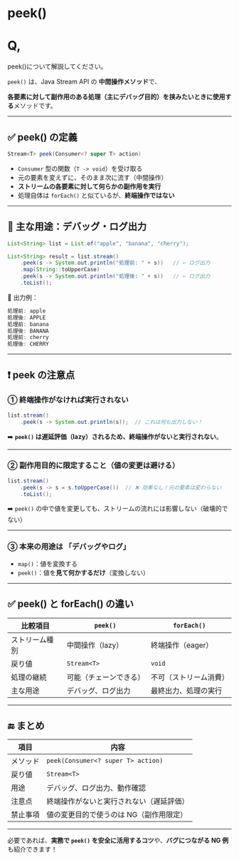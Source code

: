 # peek()

# Q,

peek()について解説してください。

`peek()` は、Java Stream API の **中間操作メソッド**で、

**各要素に対して副作用のある処理（主にデバッグ目的）を挟みたいときに使用する**メソッドです。

---

## ✅ peek() の定義

```java
Stream<T> peek(Consumer<? super T> action)
```

- `Consumer` 型の関数（`T -> void`）を受け取る
- 元の要素を変えずに、そのまま次に流す（中間操作）
- **ストリームの各要素に対して何らかの副作用を実行**
- 処理自体は `forEach()` と似ているが、**終端操作ではない**

---

## 🔸 主な用途：デバッグ・ログ出力

```java
List<String> list = List.of("apple", "banana", "cherry");

List<String> result = list.stream()
    .peek(s -> System.out.println("処理前: " + s))   // ← ログ出力
    .map(String::toUpperCase)
    .peek(s -> System.out.println("処理後: " + s))   // ← ログ出力
    .toList();
```

📌 出力例：

```java
処理前: apple
処理後: APPLE
処理前: banana
処理後: BANANA
処理前: cherry
処理後: CHERRY
```

---

## ❗ peek の注意点

### ① 終端操作がなければ実行されない

```java
list.stream()
    .peek(s -> System.out.println(s));  // これは何も出力しない！
```

➡️ **`peek()` は遅延評価（lazy）されるため、終端操作がないと実行されない**。

---

### ② 副作用目的に限定すること（値の変更は避ける）

```java
list.stream()
    .peek(s -> s = s.toUpperCase())  // ❌ 効果なし！元の要素は変わらない
    .toList();
```

➡️ `peek()` の中で値を変更しても、ストリームの流れには影響しない（破壊的でない）

---

### ③ 本来の用途は **「デバッグやログ」**

- `map()`：値を変換する
- `peek()`：値を**見て何かするだけ**（変換しない）

---

## ✅ peek() と forEach() の違い

| 比較項目 | `peek()` | `forEach()` |
| --- | --- | --- |
| ストリーム種別 | 中間操作（lazy） | 終端操作（eager） |
| 戻り値 | `Stream<T>` | `void` |
| 処理の継続 | 可能（チェーンできる） | 不可（ストリーム消費） |
| 主な用途 | デバッグ、ログ出力 | 最終出力、処理の実行 |

---

## 🔚 まとめ

| 項目 | 内容 |
| --- | --- |
| メソッド | `peek(Consumer<? super T> action)` |
| 戻り値 | `Stream<T>` |
| 用途 | デバッグ、ログ出力、動作確認 |
| 注意点 | 終端操作がないと実行されない（遅延評価） |
| 禁止事項 | 値の変更目的で使うのは NG（副作用限定） |

---

必要であれば、**実務で `peek()` を安全に活用するコツ**や、**バグにつながる NG 例**も紹介できます！